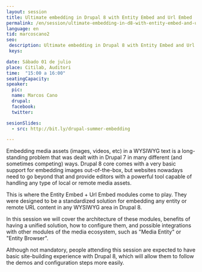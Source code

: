 ```yaml
---
layout: session
title: Ultimate embedding in Drupal 8 with Entity Embed and Url Embed
permalink: /en/session/ultimate-embedding-in-d8-with-entity-embed-and-url-embed/
language: en
tid: marcoscano2
seo:
 description: Ultimate embedding in Drupal 8 with Entity Embed and Url Embed
 keys:

date: Sábado 01 de julio
place: Citilab, Auditori
time:  "15:00 a 16:00"
seatingCapacity:
speaker:
  pic:
  name: Marcos Cano
  drupal:
  facebook:
  twitter:

sesionSlides:
  - src: http://bit.ly/drupal-summer-embedding

---
```

Embedding media assets (images, videos, etc) in a WYSIWYG text is a long-standing problem that was dealt with in Drupal 7 in many different (and sometimes competing) ways. Drupal 8 core comes with a very basic support for embedding images out-of-the-box, but websites nowadays need to go beyond that and provide editors with a powerful tool capable of handling any type of local or remote media assets.

This is where the Entity Embed + Url Embed modules come to play. They were designed to be a standardized solution for embedding any entity or remote URL content in any WYSIWYG area in Drupal 8.

In this session we will cover the architecture of these modules, benefits of having a unified solution, how to configure them, and possible integrations with other modules of the media ecosystem, such as "Media Entity" or "Entity Browser".

Although not mandatory, people attending this session are expected to have basic site-building experience with Drupal 8, which will allow them to follow the demos and configuration steps more easily.
